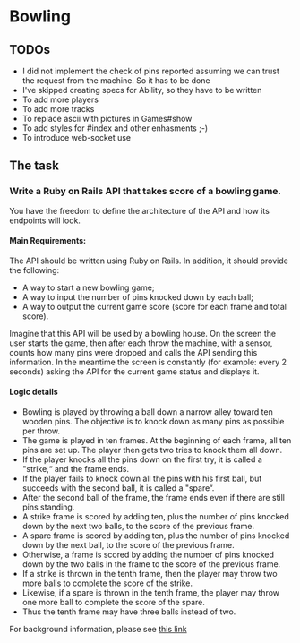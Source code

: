 # Bowling

## TODOs
* I did not implement the check of pins reported assuming we can trust
the request from the machine. So it has to be done
* I've skipped creating specs for Ability, so they have to be written
* To add more players
* To add more tracks
* To replace ascii with pictures in Games#show
* To add styles for #index and other enhasments ;-)
* To introduce web-socket use

## The task

### Write a Ruby on Rails API that takes score of a bowling game.
You have the freedom to define the architecture of the API and how its endpoints will look.

#### Main Requirements:
The API should be written using Ruby on Rails. In addition,
it should provide the following:
* A way to start a new bowling game;
* A way to input the number of pins knocked down by each ball;
* A way to output the current game score (score for each frame and total score).

Imagine that this API will be used by a bowling house.
On the screen the user starts the game, then after each throw the machine,
with a sensor, counts how many pins were dropped and calls the API
sending this information. In the meantime the screen is constantly
(for example: every 2 seconds) asking the API
for the current game status and displays it.

#### Logic details
* Bowling is played by throwing a ball down a narrow alley toward ten wooden pins.
The objective is to knock down as many pins as possible per throw.
* The game is played in ten frames. At the beginning of each frame,
all ten pins are set up. The player then gets two tries to knock them all down.
* If the player knocks all the pins down on the first try,
it is called a "strike,“ and the frame ends.
* If the player fails to knock down all the pins with his first ball,
but succeeds with the second ball, it is called a "spare“.
* After the second ball of the frame, the frame ends even if there are still pins standing.
* A strike frame is scored by adding ten, plus the number of pins knocked down
by the next two balls, to the score of the previous frame.
* A spare frame is scored by adding ten, plus the number of pins knocked down
by the next ball, to the score of the previous frame.
* Otherwise, a frame is scored by adding the number of pins knocked down
by the two balls in the frame to the score of the previous frame.
* If a strike is thrown in the tenth frame, then the player may throw
two more balls to complete the score of the strike.
* Likewise, if a spare is thrown in the tenth frame, the player may throw
one more ball to complete the score of the spare.
* Thus the tenth frame may have three balls instead of two.

For background information, please see [this link](http://en.wikipedia.org/wiki/Ten-pin_bowling)

